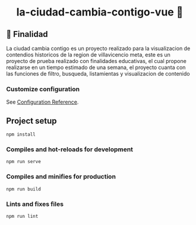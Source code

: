 <h1 id="title" align="center">la-ciudad-cambia-contigo-vue 👋</h1>

<h2 id="how-to-use">🤔 Finalidad</h2>

<p>
  La ciudad cambia contigo es un proyecto realizado para la visualizacion de contendios historicos de la region de villavicencio meta, este es un proyecto de prueba realizado 
  con finalidades educativas, el cual propone realizarse en un tiempo estimado de una semana, el proyecto cuanta con las funciones de filtro, busqueda, listamientas y  visualizacion de contenido
</p>

### Customize configuration
See [Configuration Reference](https://cli.vuejs.org/config/).

## Project setup
```
npm install
```

### Compiles and hot-reloads for development
```
npm run serve
```

### Compiles and minifies for production
```
npm run build
```

### Lints and fixes files
```
npm run lint
```
